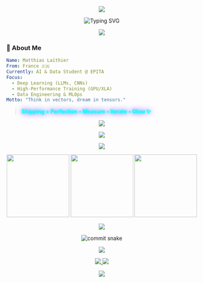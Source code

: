 <!-- NEON / FUTURISTIC PROFILE README -->

<!-- Neon wave header -->
<p align="center">
  <img src="https://capsule-render.vercel.app/api?type=waving&height=220&color=0:00FFFF,50:7A00FF,100:FF00FF&text=PamplemousseCru&fontSize=60&fontColor=FFFFFF&fontAlign=50&fontAlignY=35&desc=AI%20Engineer%20%7C%20Data%20Scientist%20%7C%20Builder&descAlignY=60&animation=fadeIn" />
</p>

<!-- Typing banner -->
<p align="center">
  <img src="https://readme-typing-svg.demolab.com?font=Orbitron&weight=700&size=28&duration=3000&pause=800&color=00FFFF&center=true&vCenter=true&width=900&lines=Neon+code%2C+futuristic+ideas.;LLMs%2C+CNNs%2C+Optimization%2C+GPU.;Open-source+and+high-impact+projects." alt="Typing SVG" />
</p>

<!-- Neon divider -->
<p align="center">
  <img src="https://img.shields.io/badge/-NEON%20ZONE-0D1117?style=for-the-badge&logo=github&logoColor=ffffff&labelColor=7A00FF&color=00FFFF">
</p>

### 💫 About Me
```yaml
Name: Matthias Laithier
From: France 🇫🇷
Currently: AI & Data Student @ EPITA
Focus:
  - Deep Learning (LLMs, CNNs)
  - High-Performance Training (GPU/XLA)
  - Data Engineering & MLOps
Motto: "Think in vectors, dream in tensors."
```
<!-- Neon glow quote --> <blockquote> <strong style="color:#00ffff; text-shadow: 0 0 6px #00ffff, 0 0 16px #7A00FF;"> Shipping > Perfection • Measure • Iterate • Glow ✨ </strong> </blockquote> <!-- Neon divider --> <p align="center"> <img src="https://capsule-render.vercel.app/api?type=rect&color=0:00FFFF,50:7A00FF,100:FF00FF&height=2&section=footer" /> </p>



<p align="center"> <img src="https://skillicons.dev/icons?i=python,c,cpp,tf,pytorch,linux,git,github,latex,unity&perline=10" /> </p> <p align="center"> <img src="https://capsule-render.vercel.app/api?type=rect&color=0:00FFFF&height=1&section=footer" /> </p>

<div align="center"> <!-- Core stats --> <img src="https://github-readme-stats.vercel.app/api?username=PamplemousseCru&show_icons=true&hide_title=true&count_private=true&include_all_commits=true&theme=radical&hide_border=true&title_color=00FFFF&icon_color=00FFFF&text_color=FFFFFF&bg_color=0D1117" height="165" /> <!-- Languages --> <img src="https://github-readme-stats.vercel.app/api/top-langs/?username=PamplemousseCru&layout=compact&langs_count=8&theme=radical&hide_border=true&title_color=00FFFF&text_color=FFFFFF&bg_color=0D1117" height="165" /> <!-- Streak --> <img src="https://streak-stats.demolab.com?user=PamplemousseCru&theme=radical&hide_border=true&ring=00FFFF&fire=FF00FF&currStreakLabel=FFFFFF&background=0D1117" height="165" /> </div> <p align="center"> <img src="https://capsule-render.vercel.app/api?type=rect&color=7A00FF&height=1&section=footer" /> </p>

<p align="center"> <!-- This file is produced by the workflow below after it runs once --> <img src="https://raw.githubusercontent.com/PamplemousseCru/PamplemousseCru/output/snake-dark.svg" alt="commit snake" /> </p> <p align="center"> <img src="https://capsule-render.vercel.app/api?type=rect&color=FF00FF&height=1&section=footer" /> </p>

<p align="center"> <a href="https://www.linkedin.com/in/YOUR-LINKEDIN" target="_blank"> <img src="https://img.shields.io/badge/LinkedIn-00FFFF?style=for-the-badge&logo=linkedin&logoColor=0D1117"/> </a> <a href="mailto:YOUR@EMAIL.COM" target="_blank"> <img src="https://img.shields.io/badge/Email-FF00FF?style=for-the-badge&logo=gmail&logoColor=0D1117"/> </a> </p> <!-- Footer wave --> <p align="center"> <img src="https://capsule-render.vercel.app/api?type=waving&height=140&color=0:FF00FF,50:7A00FF,100:00FFFF&section=footer" /> </p>
